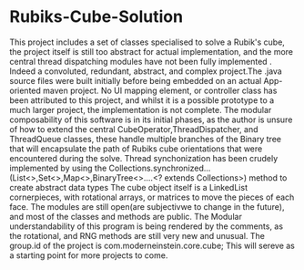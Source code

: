 # Rubiks-Cube-Solution
This project includes a set of classes specialised to solve a Rubik's cube, the project itself is still too abstract for actual implementation, and the more central thread dispatching modules have not been fully implemented .
Indeed a convoluted, redundant, abstract, and complex project.The .java source files were built initially before being embedded on an actual App-oriented maven project.
No UI mapping element, or controller class has been attributed to this project, and whilst it is a possible prototype to a much larger project, the implementation is not complete.
The modular composability of this software is in its initial phases, as the author is unsure of how to extend the central CubeOperator,ThreadDispatcher, and ThreadQueue classes, these handle multiple branches of the Binary tree that will encapsulate the path of Rubiks cube orientations that were encountered during the solve.
Thread synchonization has been crudely implemented by using the Collections.synchronized...(List<>,Set<>,Map<>,BinaryTree<>....<? extends Collections>) method to create abstract data types
The cube object itself is a LinkedList<CornerPiece> cornerpieces, with rotational arrays, or matrices to move the pieces of each face.
The modules are still open(are subjectivwe to change in the future), and most of the classes and methods are public.
The Modular understandability of this program is being rendered by the comments, as the rotational, and RNG methods are still very new and unusual.
The group.id of the project is com.moderneinstein.core.cube;
This will sereve as a starting point for more projects to come.
